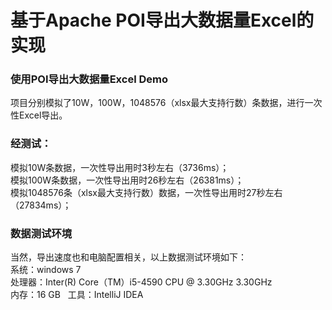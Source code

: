# 基于Apache POI导出大数据量Excel的实现
### 使用POI导出大数据量Excel Demo

项目分别模拟了10W，100W，1048576（xlsx最大支持行数）条数据，进行一次性Excel导出。


### 经测试：
模拟10W条数据，一次性导出用时3秒左右（3736ms）；  
模拟100W条数据，一次性导出用时26秒左右（26381ms）；  
模拟1048576条（xlsx最大支持行数）数据，一次性导出用时27秒左右（27834ms）；  


### 数据测试环境
当然，导出速度也和电脑配置相关，以上数据测试环境如下：  
系统：windows 7  
处理器：Inter(R) Core（TM）i5-4590 CPU @ 3.30GHz 3.30GHz  
内存：16 GB  
工具：IntelliJ IDEA  
